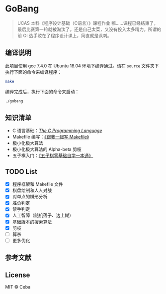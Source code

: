 # GoBang
> UCAS 本科《程序设计基础（C语言）》课程作业
> 嘛……课程已经结束了，最后比赛第一轮就被淘汰了。还是自己太菜，又没有投入太多精力。所谓的前 OI 选手败在了程序设计课上，简直就是讽刺。

## 编译说明
此项目使用 gcc 7.4.0 在 Ubuntu 18.04 环境下编译通过。请在 `source` 文件夹下执行下面的命令来编译程序：
```bash
make
```
编译完成后，执行下面的命令来启动：
```bash
./gobang
```

## 知识清单
* C 语言基础：[*The C Programming Language*](https://en.wikipedia.org/wiki/The_C_Programming_Language)
* Makefile 编写：[《跟我一起写 Makefile》](http://bbs.chinaunix.net/forum.php?mod=viewthread&tid=408225)
* 极小化极大算法
* 极小化极大算法的 Alpha-beta 剪枝
* 五子棋入门：[《五子棋零基础自学一本通》](https://tieba.baidu.com/p/6176532580)

## TODO List
- [x] 程序框架和 Makefile 文件
- [x] 棋盘绘制和人人对战
- [x] 对单点的棋形分析
- [x] 胜负判定
- [x] 禁手判定
- [x] 人工智障（随机落子、边上糊）
- [x] 基础版本的搜索算法
- [x] 剪枝
- [ ] 算杀
- [ ] 更多优化

## 参考文献


## License
MIT © Ceba